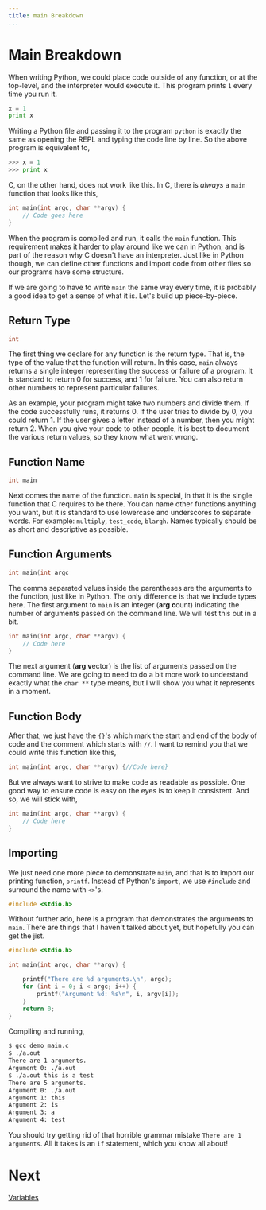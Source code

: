 ```yaml
---
title: main Breakdown
...
```


# Main Breakdown

When writing Python, we could place code outside of any function, or at the
top-level, and the interpreter would execute it.  This program prints `1` every
time you run it.

```python
x = 1
print x
```

Writing a Python file and passing it to the program `python` is exactly the
same as opening the REPL and typing the code line by line. So the above
program is equivalent to,

```python
>>> x = 1
>>> print x
```

C, on the other hand, does not work like this. In C, there is *always* a
`main` function that looks like this,

```c
int main(int argc, char **argv) {
    // Code goes here
}
```

When the program is compiled and run, it calls the `main` function. This
requirement makes it harder to play around like we can in Python, and is part
of the reason why C doesn't have an interpreter. Just like in Python though, we
can define other functions and import code from other files so our programs have
some structure.

If we are going to have to write `main` the same way every time, it is probably
a good idea to get a sense of what it is. Let's build up piece-by-piece.

## Return Type

```c
int
```

The first thing we declare for any function is the return type. That is, the
type of the value that the function will return. In this case, `main` always
returns a single integer representing the success or failure of a program. It
is standard to return 0 for success, and 1 for failure. You can also return
other numbers to represent particular failures.

As an example, your program might take two numbers and divide them. If the
code successfully runs, it returns 0. If the user tries to divide by 0, you
could return 1. If the user gives a letter instead of a number, then you
might return 2. When you give your code to other people, it is best to document
the various return values, so they know what went wrong.

## Function Name

```c
int main
```

Next comes the name of the function. `main` is special, in that it is the
single function that C requires to be there. You can name other functions
anything you want, but it is standard to use lowercase and underscores to
separate words. For example: `multiply`, `test_code`, `blargh`. Names typically
should be as short and descriptive as possible.

## Function Arguments

```c
int main(int argc
```

The comma separated values inside the parentheses are the arguments to the
function, just like in Python. The only difference is that we include types
here. The first argument to `main` is an integer (**arg c**ount) indicating the
number of arguments passed on the command line. We will test this out in a bit.

```c
int main(int argc, char **argv) {
    // Code here
}
```

The next argument (**arg v**ector) is the list of arguments passed on the
command line. We are going to need to do a bit more work to understand exactly
what the `char **` type means, but I will show you what it represents in a
moment.

## Function Body

After that, we just have the `{}`'s which mark the start and end of the body
of code and the comment which starts with `//`. I want to remind you that we
could write this function like this,

```c
int main(int argc, char **argv) {//Code here}
```

But we always want to strive to make code as readable as possible. One good way
to ensure code is easy on the eyes is to keep it consistent. And so, we will
stick with,

```c
int main(int argc, char **argv) {
    // Code here
}
```

## Importing

We just need one more piece to demonstrate `main`, and that is to import our
printing function, `printf`. Instead of Python's `import`, we use `#include`
and surround the name with `<>`'s.

```c
#include <stdio.h>
```

Without further ado, here is a program that demonstrates the arguments to
`main`. There are things that I haven't talked about yet, but hopefully you
can get the jist.

```c
#include <stdio.h>

int main(int argc, char **argv) {

    printf("There are %d arguments.\n", argc);
    for (int i = 0; i < argc; i++) {
        printf("Argument %d: %s\n", i, argv[i]);
    }
    return 0;
}
```

Compiling and running,

```bash
$ gcc demo_main.c
$ ./a.out
There are 1 arguments.
Argument 0: ./a.out
$ ./a.out this is a test
There are 5 arguments.
Argument 0: ./a.out
Argument 1: this
Argument 2: is
Argument 3: a
Argument 4: test
```

You should try getting rid of that horrible grammar mistake `There are 1
arguments`. All it takes is an `if` statement, which you know all about!

# Next
[Variables](4-variables.html)
